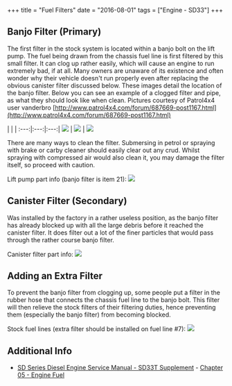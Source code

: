 +++
title = "Fuel Filters"
date = "2016-08-01"
tags = ["Engine - SD33"]
+++

## Banjo Filter (Primary)

The first filter in the stock system is located within a banjo bolt on the lift pump. The fuel being drawn from the chassis fuel line is first filtered by this small filter. It can clog up rather easily, which will cause an engine to run extremely bad, if at all. Many owners are unaware of its existence and often wonder why their vehicle doesn't run properly even after replacing the obvious canister filter discussed below. These images detail the location of the banjo filter.
Below you can see an example of a clogged filter and pipe, as what they should look like when clean. Pictures courtesy of Patrol4x4 user vanderbro [http://www.patrol4x4.com/forum/687669-post1167.html](http://www.patrol4x4.com/forum/687669-post1167.html)

   |   |   |
:---:|:---:|:---:|
[![][Image: dirty 1]][Image: dirty 1] | [![][Image: dirty 2]][Image: dirty 2] | [![][Image: dirty 3]][Image: dirty 3]

There are many ways to clean the filter. Submersing in petrol or spraying with brake or carby cleaner should easily clear out any crud. Whilst spraying with compressed air would also clean it, you may damage the filter itself, so proceed with caution.

Lift pump part info (banjo filter is item 21): [![][Image: ref 1]](http://nissan4u.com/parts/patrol_r/el_160/1984_1/type_1/fuel_and_engine_control/fuel_injection_pump/illustration_5/)

## Canister Filter (Secondary)

Was installed by the factory in a rather useless position, as the banjo filter has already blocked up with all the large debris before it reached the canister filter. It does filter out a lot of the finer particles that would pass through the rather course banjo filter.

Canister filter part info: [![][Image: ref 2]](http://nissan4u.com/parts/patrol_r/el_160/1984_1/type_1/fuel_and_engine_control/fuel_strainer_and_fuel_hose/)

## Adding an Extra Filter

To prevent the banjo filter from clogging up, some people put a filter in the rubber hose that connects the chassis fuel line to the banjo bolt. This filter will then relieve the stock filters of their filtering duties, hence preventing them (especially the banjo filter) from becoming blocked.

Stock fuel lines (extra filter should be installed on fuel line #7): [![][Image: ref 3]](http://nissan4u.com/parts/patrol_r/el_160/1984_1/type_1/fuel_and_engine_control/fuel_tank_and_fuel_piping/illustration_1/)

## Additional Info

*   [SD Series Diesel Engine Service Manual - SD33T Supplement](/service-manuals/sd-series-diesel-engine-service-manual-sd33t-supplement-supplement) - [Chapter 05 - Engine Fuel](/service-manuals/sd-series-diesel-engine-service-manual-sd33t-supplement-supplement/chapter-05-engine-fuel)


[Image: dirty 1]: /wiki/engine-sd33/fuel-filters/blocked-banjo-filter-1.jpg
[Image: dirty 2]: /wiki/engine-sd33/fuel-filters/blocked-filter-pipe.jpg
[Image: dirty 3]: /wiki/engine-sd33/fuel-filters/clean-banjo-filter.jpg
[Image: ref 1]: /wiki/engine-sd33/fuel-filters/blocked-banjo-filter-1.jpg
[Image: ref 2]: /wiki/engine-sd33/fuel-filters/blocked-filter-pipe.jpg
[Image: ref 3]: /wiki/engine-sd33/fuel-filters/clean-banjo-filter.jpg